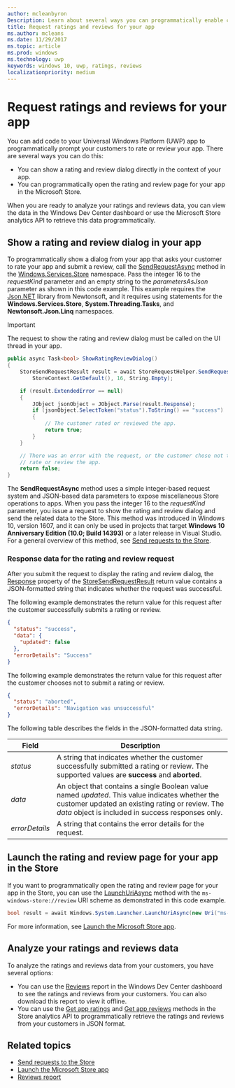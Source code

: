 ```yaml
---
author: mcleanbyron
Description: Learn about several ways you can programmatically enable customers to rate and review your app.
title: Request ratings and reviews for your app
ms.author: mcleans
ms.date: 11/29/2017
ms.topic: article
ms.prod: windows
ms.technology: uwp
keywords: windows 10, uwp, ratings, reviews
localizationpriority: medium
---
```


# Request ratings and reviews for your app

You can add code to your Universal Windows Platform (UWP) app to programmatically prompt your customers to rate or review your app. There are several ways you can do this:
* You can show a rating and review dialog directly in the context of your app.
* You can programmatically open the rating and review page for your app in the Microsoft Store.

When you are ready to analyze your ratings and reviews data, you can view the data in the Windows Dev Center dashboard or use the Microsoft Store analytics API to retrieve this data programmatically.

## Show a rating and review dialog in your app

To programmatically show a dialog from your app that asks your customer to rate your app and submit a review, call the [SendRequestAsync](https://docs.microsoft.com/uwp/api/Windows.Services.Store.StoreRequestHelper#Windows_Services_Store_StoreRequestHelper_SendRequestAsync_Windows_Services_Store_StoreContext_System_UInt32_System_String_) method in the [Windows.Services.Store](https://docs.microsoft.com/uwp/api/windows.services.store) namespace. Pass the integer 16 to the *requestKind* parameter and an empty string to the *parametersAsJson* parameter as shown in this code example. This example requires the [Json.NET](http://www.newtonsoft.com/json) library from Newtonsoft, and it requires using statements for the **Windows.Services.Store**, **System.Threading.Tasks**, and **Newtonsoft.Json.Linq** namespaces.

> [!IMPORTANT]
> The request to show the rating and review dialog must be called on the UI thread in your app.

```csharp
public async Task<bool> ShowRatingReviewDialog()
{
    StoreSendRequestResult result = await StoreRequestHelper.SendRequestAsync(
        StoreContext.GetDefault(), 16, String.Empty);

    if (result.ExtendedError == null)
    {
        JObject jsonObject = JObject.Parse(result.Response);
        if (jsonObject.SelectToken("status").ToString() == "success")
        {
            // The customer rated or reviewed the app.
            return true;
        }
    }

    // There was an error with the request, or the customer chose not to
    // rate or review the app.
    return false;
}
```

The **SendRequestAsync** method uses a simple integer-based request system and JSON-based data parameters to expose miscellaneous Store operations to apps. When you pass the integer 16 to the *requestKind* parameter, you issue a request to show the rating and review dialog and send the related data to the Store. This method was introduced in Windows 10, version 1607, and it can only be used in projects that target **Windows 10 Anniversary Edition (10.0; Build 14393)** or a later release in Visual Studio. For a general overview of this method, see [Send requests to the Store](send-requests-to-the-store.md).

### Response data for the rating and review request

After you submit the request to display the rating and review dialog, the [Response](https://docs.microsoft.com/uwp/api/windows.services.store.storesendrequestresult#Windows_Services_Store_StoreSendRequestResult_Response) property of the [StoreSendRequestResult](https://docs.microsoft.com/uwp/api/windows.services.store.storesendrequestresult) return value contains a JSON-formatted string that indicates whether the request was successful.

The following example demonstrates the return value for this request after the customer successfully submits a rating or review.

```json
{ 
  "status": "success", 
  "data": {
    "updated": false
  },
  "errorDetails": "Success"
}
```

The following example demonstrates the return value for this request after the customer chooses not to submit a rating or review.

```json
{ 
  "status": "aborted", 
  "errorDetails": "Navigation was unsuccessful"
}
```

The following table describes the fields in the JSON-formatted data string.

|  Field  |  Description  |
|----------------------|---------------|
|  *status*                   |  A string that indicates whether the customer successfully submitted a rating or review. The supported values are **success** and **aborted**.   |
|  *data*                   |  An object that contains a single Boolean value named *updated*. This value indicates whether the customer updated an existing rating or review. The *data* object is included in success responses only.   |
|  *errorDetails*                   |  A string that contains the error details for the request. |

## Launch the rating and review page for your app in the Store

If you want to programmatically open the rating and review page for your app in the Store, you can use the [LaunchUriAsync](https://docs.microsoft.com/uwp/api/Windows.System.Launcher#Windows_System_Launcher_LaunchUriAsync_Windows_Foundation_Uri_) method with the ```ms-windows-store://review``` URI scheme as demonstrated in this code example.

```csharp
bool result = await Windows.System.Launcher.LaunchUriAsync(new Uri("ms-windows-store://review/?ProductId=9WZDNCRFHVJL"));
```

For more information, see [Launch the Microsoft Store app](../launch-resume/launch-store-app.md).

## Analyze your ratings and reviews data

To analyze the ratings and reviews data from your customers, you have several options:
* You can use the [Reviews](../publish/reviews-report.md) report in the Windows Dev Center dashboard to see the ratings and reviews from your customers. You can also download this report to view it offline.
* You can use the [Get app ratings](get-app-ratings.md) and [Get app reviews](get-app-reviews.md) methods in the Store analytics API to programmatically retrieve the ratings and reviews from your customers in JSON format.

## Related topics

* [Send requests to the Store](send-requests-to-the-store.md)
* [Launch the Microsoft Store app](../launch-resume/launch-store-app.md)
* [Reviews report](../publish/reviews-report.md)
